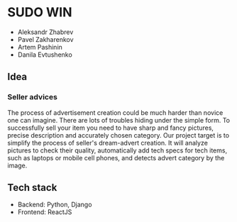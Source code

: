 # SUDO WIN

- Aleksandr Zhabrev
- Pavel Zakharenkov
- Artem Pashinin
- Danila Evtushenko

## Idea

### Seller advices

The process of advertisement creation could be much harder than novice one can imagine. There are lots of troubles hiding under the simple form. To successfully sell your item you need to have sharp and fancy pictures, precise description and accurately chosen category. Our project target is to simplify the process of seller's dream-advert creation. It will analyze pictures to check their quality, automatically add tech specs for tech items, such as laptops or mobile cell phones, and detects advert category by the image.

## Tech stack

- Backend: Python, Django
- Frontend: ReactJS
